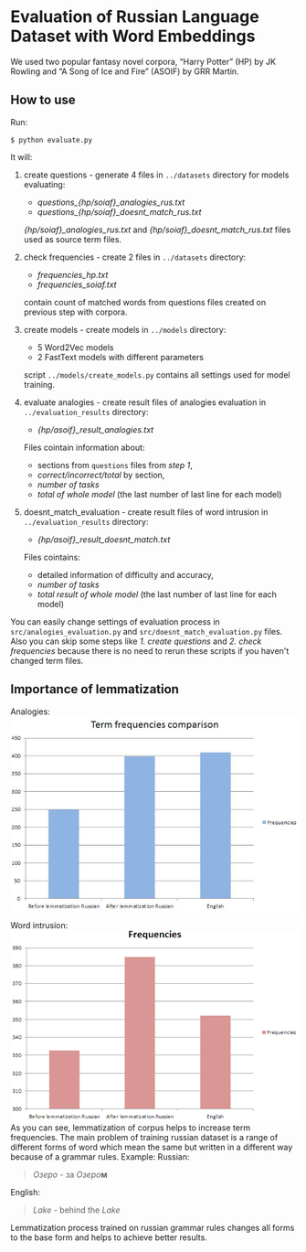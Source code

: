 
# Evaluation of Russian Language Dataset with Word Embeddings

We used two popular fantasy novel corpora, “Harry Potter” (HP) by JK Rowling and “A Song of Ice and Fire” (ASOIF) by GRR Martin.

## How to use

Run:
```
$ python evaluate.py
```
It will:

 1. create questions - generate 4 files in ```../datasets```  directory for models evaluating: 
	 - *questions_{hp/soiaf}_analogies_rus.txt* 
	 -  *questions_{hp/soiaf}_doesnt_match_rus.txt*
	
	*{hp/soiaf}_analogies_rus.txt* and *{hp/soiaf}_doesnt_match_rus.txt* files used as source term files.

 2. check frequencies - create 2 files in ```../datasets```  directory: 
	 - *frequencies_hp.txt*
	 - *frequencies_soiaf.txt* 
	  
	contain count of matched words from questions files created on previous step with corpora.

 3. create models - create models in  ```../models```  directory: 
	 - 5 Word2Vec models
	 - 2 FastText models with different parameters

	script ```../models/create_models.py``` contains all settings used for model training.
	
 4. evaluate analogies - create result files of analogies evaluation in  ```../evaluation_results```  directory: 
	 -	*{hp/asoif}_result_analogies.txt*

	Files cointain information about:
	- sections from ```questions``` files from *step 1*,
	-  *correct/incorrect/total* by section, 
	- *number of tasks* 
	-  *total of whole model* (the last number of last line for each model)

 5. doesnt_match_evaluation - create result files of word intrusion in  ```../evaluation_results```  directory: 
	 -	*{hp/asoif}_result_doesnt_match.txt*

	Files cointains:
	- detailed information of difficulty and accuracy,
	- *number of tasks* 
	-  *total result of whole model* (the last number of last line for each model)

You can easily change settings of evaluation process in ```src/analogies_evaluation.py``` and ```src/doesnt_match_evaluation.py``` files.
Also you can skip some steps like *1. create questions* and  *2. check frequencies* because there is no need to rerun these scripts if you haven't changed term files.

## Importance of lemmatization
Analogies:
![Check frequencies comparison](https://github.com/DenisRomashov/nlp2018_hp_asoif_rus/blob/master/md_sources/check_frequencies_comparison.png)

Word intrusion:
![Check frequencies comparison](https://github.com/DenisRomashov/nlp2018_hp_asoif_rus/blob/master/md_sources/check_frequencies_comparison_doesnt_match.png)
As you can see, lemmatization of corpus helps to increase term frequencies. The main problem of training russian dataset is a range of different forms of word which mean the same but written in a different way because of a grammar rules. Example:
Russian:
> *Озеро* - за *Озеро***м**

English:

> *Lake* - behind the *Lake*

Lemmatization process trained on russian grammar rules changes all forms to the base form and helps to achieve better results.
